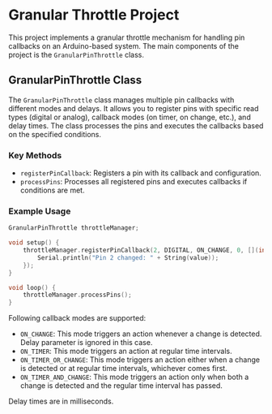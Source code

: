 # Granular Throttle Project

This project implements a granular throttle mechanism for handling pin callbacks on an Arduino-based system. The main components of the project is the `GranularPinThrottle` class.

## GranularPinThrottle Class

The `GranularPinThrottle` class manages multiple pin callbacks with different modes and delays. It allows you to register pins with specific read types (digital or analog), callback modes (on timer, on change, etc.), and delay times. The class processes the pins and executes the callbacks based on the specified conditions.

### Key Methods

- `registerPinCallback`: Registers a pin with its callback and configuration.
- `processPins`: Processes all registered pins and executes callbacks if conditions are met.

### Example Usage

```cpp
GranularPinThrottle throttleManager;

void setup() {
    throttleManager.registerPinCallback(2, DIGITAL, ON_CHANGE, 0, [](int value) {
        Serial.println("Pin 2 changed: " + String(value));
    });
}

void loop() {
    throttleManager.processPins();
}
```
Following callback modes are supported:

- `ON_CHANGE`: This mode triggers an action whenever a change is detected. Delay parameter is ignored in this case.
- `ON_TIMER`: This mode triggers an action at regular time intervals.
- `ON_TIMER_OR_CHANGE`: This mode triggers an action either when a change is detected or at regular time intervals, whichever comes first.
- `ON_TIMER_AND_CHANGE`: This mode triggers an action only when both a change is detected and the regular time interval has passed.

Delay times are in milliseconds.



